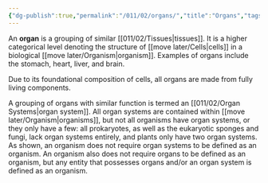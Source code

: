 ```yaml
---
{"dg-publish":true,"permalink":"/011/02/organs/","title":"Organs","tags":["BIOL422"],"noteIcon":"1","created":"2024-09-26T13:45:04.109-07:00","updated":"2024-10-03T22:31:33.484-07:00"}
---
```


An **organ** is a grouping of similar [[011/02/Tissues\|tissues]]. It is a higher categorical level denoting the structure of [[move later/Cells\|cells]] in a biological [[move later/Organism\|organism]]. Examples of organs include the stomach, heart, liver, and brain.

Due to its foundational composition of cells, all organs are made from fully living components.

A grouping of organs with similar function is termed an [[011/02/Organ Systems\|organ system]]. All organ systems are contained within [[move later/Organism\|organisms]], but not all organisms have organ systems, or they only have a few: all prokaryotes, as well as the eukaryotic sponges and fungi, lack organ systems entirely, and plants only have two organ systems. As shown, an organism does not require organ systems to be defined as an organism. An organism also does not require organs to be defined as an organism, but any entity that possesses organs and/or an organ system is defined as an organism.